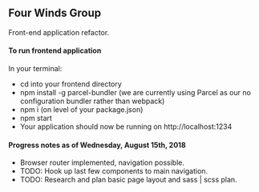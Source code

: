 ## Four Winds Group

Front-end application refactor.

#### To run frontend application

In your terminal:
- cd into your frontend directory
- npm install -g parcel-bundler (we are currently using Parcel as our no configuration bundler rather than webpack)
- npm i (on level of your package.json)
- npm start
- Your application should now be running on http://localhost:1234

#### Progress notes as of Wednesday, August 15th, 2018

- Browser router implemented, navigation possible.
- TODO: Hook up last few components to main navigation.
- TODO: Research and plan basic page layout and sass | scss plan.
